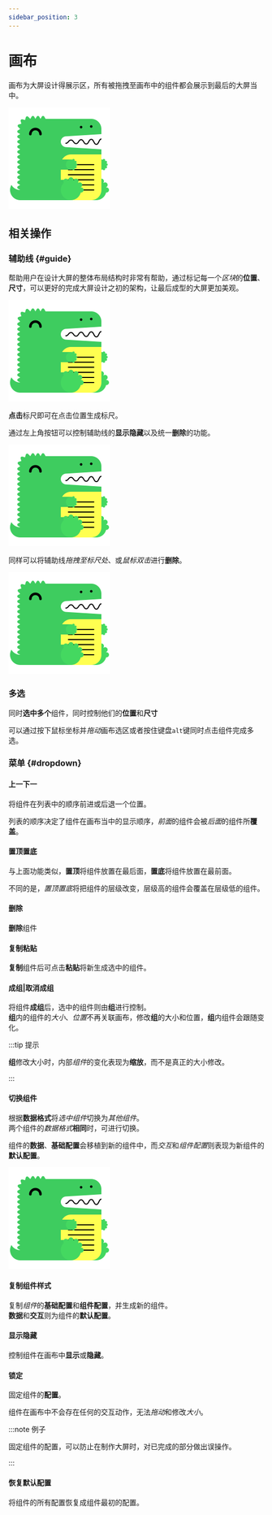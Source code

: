 ```yaml
---
sidebar_position: 3
---
```


# 画布

画布为大屏设计得展示区，所有被拖拽至画布中的组件都会展示到最后的大屏当中。  

![文件导入导出的过程，占位图](/img/docusaurus.png)  

## 相关操作  

### 辅助线 {#guide}  

帮助用户在设计大屏的整体布局结构时非常有帮助，通过标记每一个*区块*的**位置**、**尺寸**，可以更好的完成大屏设计之初的架构，让最后成型的大屏更加美观。  

![文件导入导出的过程，占位图](/img/docusaurus.png)   

**点击**标尺即可在点击位置生成标尺。  

通过左上角按钮可以控制辅助线的**显示隐藏**以及统一**删除**的功能。  

![文件导入导出的过程，占位图](/img/docusaurus.png)  

同样可以将辅助线*拖拽至标尺处*、或*鼠标双击*进行**删除**。  

![文件导入导出的过程，占位图](/img/docusaurus.png)  

### 多选 

同时**选中多个**组件，同时控制他们的**位置**和**尺寸**  

可以通过按下鼠标坐标并*拖动*画布选区或者按住键盘`alt`键同时点击组件完成多选。  

### 菜单 {#dropdown}  

#### 上一下一  

将组件在列表中的顺序前进或后退一个位置。  

列表的顺序决定了组件在画布当中的显示顺序，*前面*的组件会被*后面*的组件所**覆盖**。  

#### 置顶置底  

与上面功能类似，**置顶**将组件放置在最后面，**置底**将组件放置在最前面。  

不同的是，*置顶置底*将把组件的层级改变，层级高的组件会覆盖在层级低的组件。  

#### 删除  

**删除**组件

#### 复制粘贴  

**复制**组件后可点击**粘贴**将新生成选中的组件。   

#### 成组|取消成组  

将组件**成组**后，选中的组件则由**组**进行控制。  
**组**内的组件的*大小*、*位置*不再关联画布，修改**组**的大小和位置，**组**内组件会跟随变化。  

:::tip 提示

**组**修改大小时，内部*组件*的变化表现为**缩放**，而不是真正的大小修改。

:::

#### 切换组件  

根据**数据格式**将*选中组件*切换为*其他组件*。  
两个组件的*数据格式***相同**时，可进行切换。  

组件的**数据**、**基础配置**会移植到新的组件中，而*交互*和*组件配置*则表现为新组件的**默认配置**。  

![文件导入导出的过程，占位图](/img/docusaurus.png)  

#### 复制组件样式  

复制*组件*的**基础配置**和**组件配置**，并生成新的组件。  
**数据**和**交互**则为组件的**默认配置**。  

#### 显示隐藏   

控制组件在画布中**显示**或**隐藏**。    

#### 锁定  

固定组件的**配置**。  

组件在画布中不会存在任何的交互动作，无法*拖动*和修改*大小*。   

:::note 例子

固定组件的配置，可以防止在制作大屏时，对已完成的部分做出误操作。  

:::

#### 恢复默认配置

将组件的所有配置恢复成组件最初的配置。  

    